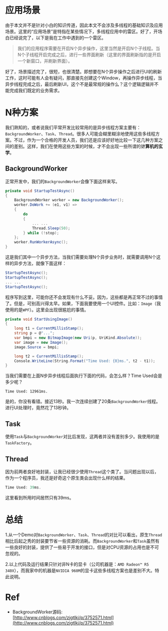 # 应用场景
由于本文并不是针对小白的知识传道，因此本文不会涉及多线程的基础知识及应用场景。这里的“应用场景”是特指在某些情况下，多线程应用中的雷区。好了，开场白已经说完了，以下是我在工作中遇到的一个雷区。
> 我们的应用程序需要在开启N个异步操作，这里当然是开启N个子线程。当N个子线程开启完成之后，进行一些界面刷新（这里的界面刷新指的是开启一个新窗口，并刷新界面）。

好了，场景描述完了，很短，也很清楚。即想要在N个异步操作之后进行UI的刷新工作，这时可能有人会有疑问，那直接先创建这个Window，再操作异步线程，当异步线程完成之后，最后刷新UI，这个不是最常规的操作么？这个逻辑逻辑并不能完成我们既定的业务需求。

# N种方案
我们熟知的，或者说我们平常开发比较常用的是异步线程方案主要有：`BackgroundWorker`、`Task`、`Thread`。很多人可能会糊里糊涂地使用这些多线程方案。不过，作为一个合格的开发人员，我们还是应该好好地比较一下这几种方案之间的差别。这样，我们在使用这些方案的时候，才不会出现一些所谓的**计算机的玄学**。

## BackgroundWorker
正常开发中，我们的`BackgroundWorker`会像下面这样来写。
```C#
private void StartupTestAsync()
{
    BackgroundWorker worker = new BackgroundWorker();
    worker.DoWork += (e1, v1) =>
    {
        do
        {
            ... ...
            Thread.Sleep(50);
        } while (!stop);
    };
    worker.RunWorkerAsync();
}
```
这是我们其中一个异步方法，当我们需要处理N个异步业务时，就需要调用N个这样的异步方法，就像下面这样：
```C#
StartupTestAsync();
StartupTestAsync();
... ...
StartupTestAsync();
```
程序写到这里，可能你还不会发现有什么不妥。因为，这些都是再正常不过的事情了。但是，可别高兴得太早。如果，下面我要使用一个UI控件。比如：`Image`（我使用的是`WPF`）。这里会出现很尴尬的事情。
```C#
private void StartUsingImage()
{
    long t1 = CurrentMillisStamp();
    string p = @"...";
    var bmpi = new BitmapImage(new Uri(p, UriKind.Absolute));
    var image = new Image();
    image.Source = bmpi;

    long t2 = CurrentMillisStamp();
    Console.WriteLine(String.Format("Time Used: {0}ms.", t2 - t1));
}
```
当我们需要在上面N步异步线程后面执行下面的代码，会怎么样？Time Used会是多少呢？
```
Time Used: 12961ms.
```
是的，你没有看错。接近13秒。我一次连续创建了20条`BackgroundWorker`线程。进行UI处理时，竟然花了13秒钟。

## Task
使用`Task`与`BackgroundWorker`对比后发现，这两者并没有差别多少。我使用的是`TaskFactory`。

## Thread
因为前两者良好地封装，让我已经很少使用`Thread`这个类了。当问题出现以后，作为一个程序员，我还是好奇这个原生类会出现什么样的结果。
```C#
Time Used: 39ms.
```
这里看到所用时间居然只有39ms。

# 总结
1.从一个Demo对`BackgroundWorker`、`Task`、`Thread`的对比可以看出，原生`Thread`相比后起之秀的封装要节省一些资源的消耗。而`BackgroundWorker`和`Task`虽然有一些良好的封装，提供了一些易于开发的接口，但是对CPU资源的占用也是不可忽视的。

2.以上代码及运行结果只针对非N卡的显卡（公司机器是：`AMD Radeon™ R5 340X`），而我家中的机器是`NVIDIA 960M`的显卡这些多线程方案也是差别不大。特此说明。

# Ref
- BackgroundWorker源码: [http://www.cnblogs.com/zjgtlkj/p/3752571.html](http://www.cnblogs.com/zjgtlkj/p/3752571.html)
